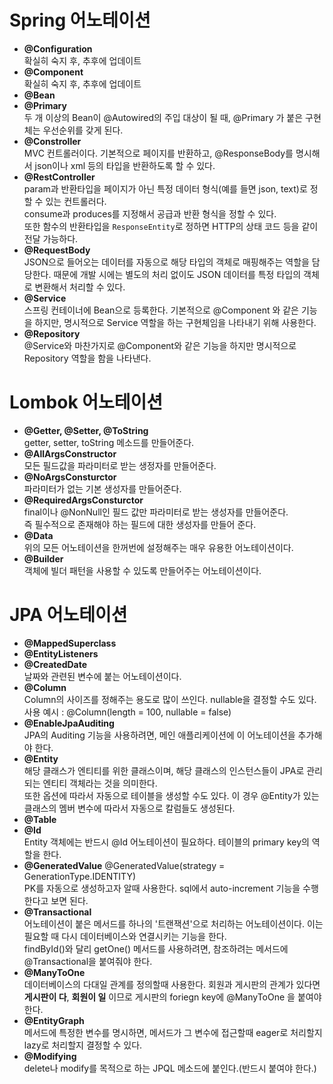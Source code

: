 # Spring 어노테이션
- <strong>@Configuration</strong>
<br>확실히 숙지 후, 추후에 업데이트
- <strong>@Component</strong>
<br>확실히 숙지 후, 추후에 업데이트
- <strong>@Bean</strong>
- <strong>@Primary</strong>
<br>두 개 이상의 Bean이 @Autowired의 주입 대상이 될 때, @Primary 가 붙은 구현체는 우선순위를 갖게 된다.
- <strong>@Constroller</strong>
<br>MVC 컨트롤러이다. 기본적으로 페이지를 반환하고, @ResponseBody를 명시해서 json이나 xml 등의 타입을 반환하도록 할 수 있다.
- <strong>@RestController</strong>
<br>param과 반환타입을 페이지가 아닌 특정 데이터 형식(예를 들면 json, text)로 정할 수 있는 컨트롤러다.
<br>consume과 produces를 지정해서 공급과 반환 형식을 정할 수 있다.
<br>또한 함수의 반환타입을 <code>ResponseEntity</code>로 정하면 HTTP의 상태 코드 등을 같이 전달 가능하다.
- <strong>@RequestBody</strong>
<br>JSON으로 들어오는 데이터를 자동으로 해당 타입의 객체로 매핑해주는 역할을 담당한다. 때문에 개발 시에는 별도의 처리 없이도 JSON 데이터를 특정 타입의 객체로 변환해서 처리할 수 있다.
- <strong>@Service</strong>
<br>스프링 컨테이너에 Bean으로 등록한다. 기본적으로 @Component 와 같은 기능을 하지만, 명시적으로 Service 역할을 하는 구현체임을 나타내기 위해 사용한다.
- <strong>@Repository</strong>
<br>@Service와 마찬가지로 @Component와 같은 기능을 하지만 명시적으로 Repository 역할을 함을 나타낸다.

# Lombok 어노테이션
- <strong>@Getter, @Setter, @ToString</strong>
<br> getter, setter, toString 메소드를 만들어준다.
- <strong>@AllArgsConstructor</strong>
<br> 모든 필드값을 파라미터로 받는 생정자를 만들어준다.
- <strong>@NoArgsConsturctor</strong> 
<br>파라미터가 없는 기본 생성자를 만들어준다.
- <strong>@RequiredArgsConsturctor</strong>
<br> final이나 @NonNull인 필드 값만 파라미터로 받는 생성자를 만들어준다.
<br> 즉 필수적으로 존재해야 하는 필드에 대한 생성자를 만들어 준다.
- <strong>@Data</strong>
<br>위의 모든 어노테이션을 한꺼번에 설정해주는 매우 유용한 어노테이션이다.
- <strong>@Builder</strong>
<br>객체에 빌더 패턴을 사용할 수 있도록 만들어주는 어노테이션이다.

# JPA 어노테이션
- <strong>@MappedSuperclass</strong>
- <strong>@EntityListeners</strong>
- <strong>@CreatedDate</strong>
<br>날짜와 관련된 변수에 붙는 어노테이션이다.
- <strong>@Column</strong>
<br>Column의 사이즈를 정해주는 용도로 많이 쓰인다. nullable을 결정할 수도 있다.
<br>사용 예시 : @Column(length = 100, nullable = false)
- <strong>@EnableJpaAuditing</strong>
<br>JPA의 Auditing 기능을 사용하려면, 메인 애플리케이션에 이 어노테이션을 추가해야 한다.
- <strong>@Entity</strong>
<br>해당 클래스가 엔티티를 위한 클래스이며, 해당 클래스의 인스턴스들이 JPA로 관리되는 엔티티 객체라는 것을 의미한다.
<br>또한 옵션에 따라서 자동으로 테이블을 생성할 수도 있다. 이 경우 @Entity가 있는 클래스의 멤버 변수에 따라서 자동으로 칼럼들도 생성된다.
- <strong>@Table</strong>
- <strong>@Id</strong>
<br>Entity 객체에는 반드시 @Id 어노테이션이 필요하다. 테이블의 primary key의 역할을 한다.
- <strong>@GeneratedValue</strong>
@GeneratedValue(strategy = GenerationType.IDENTITY)
<br>PK를 자동으로 생성하고자 알때 사용한다. sql에서 auto-increment 기능을 수행한다고 보면 된다.
- <strong>@Transactional</strong>
<br>어노테이션이 붙은 메서드를 하나의 '트랜잭션'으로 처리하는 어노테이션이다. 이는 필요할 때 다시 데이터베이스와 연결시키는 기능을 한다.
<br>findById()와 달리 getOne() 메서드를 사용하려면, 참조하려는 메서드에 @Transactional을 붙여줘야 한다.
- <strong>@ManyToOne</strong>
<br>데이터베이스의 다대일 관계를 정의할때 사용한다. 회원과 게시판의 관계가 있다면 <strong>게시판이 다</strong>, <strong>회원이 일</strong> 이므로 게시판의 foriegn key에 @ManyToOne 을 붙여야 한다.
- <strong>@EntityGraph</strong>
<br>메서드에 특정한 변수를 명시하면, 메서드가 그 변수에 접근할때 eager로 처리할지 lazy로 처리할지 결정할 수 있다.
- <strong>@Modifying</strong>
<br>delete나 modify를 목적으로 하는 JPQL 메소드에 붙인다.(반드시 붙여야 한다.)
